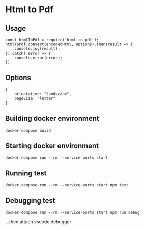 # Html to Pdf

## Usage
``` 
const htmlToPdf = require('html-to-pdf');
htmlToPdf.convert(encodedHtml, options).then(result => {
    console.log(result);
}).catch( error => {
    console.error(error);
});
```

## Options
```
{
    orientation: "landscape",
    pageSize: "letter"
}
```

## Building docker environment
```docker-compose build```

## Starting docker environment
```docker-compose run --rm --service-ports start```

## Running test
```docker-compose run --rm --service-ports start npm test```

## Debugging test
```docker-compose run --rm --service-ports start npm run debug```

...then attach vscode debugger